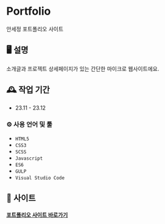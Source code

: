 # Portfolio
안세정 포트폴리오 사이트


## 🖥️ 설명
소개글과 프로젝트 상세페이지가 있는 간단한 마이크로 웹사이트에요.
<br>

## 🕰️ 작업 기간
* 23.11 - 23.12

### ⚙️ 사용 언어 및 툴
- `HTML5`
- `CSS3`
- `SCSS`
- `Javascript`
- `ES6`
- `GULP`
- `Visual Studio Code`

## 📌 사이트
#### <a href="http://www.sejungahn.com/index.html" target="_blank">포트폴리오 사이트 바로가기</a>
